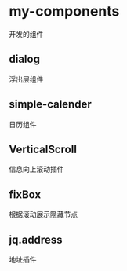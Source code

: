 # my-components
开发的组件

## dialog
浮出层组件

## simple-calender
日历组件

## VerticalScroll 
信息向上滚动插件

## fixBox 
根据滚动展示隐藏节点

## jq.address
地址插件